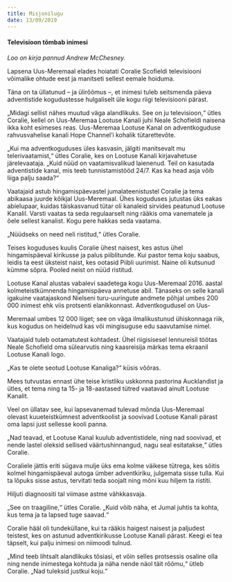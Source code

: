 ```yaml
---
title: Misjonilugu
date: 13/09/2019
---
```


#### Televisioon tõmbab inimesi

_Loo on kirja pannud Andrew McChesney._

Lapsena Uus-Meremaal elades hoiatati Coralie Scofieldi televisiooni võimalike ohtude eest ja manitseti sellest eemale hoiduma.

Täna on ta üllatunud – ja ülirõõmus –, et inimesi tuleb seitsmenda päeva adventistide kogudustesse hulgaliselt üle kogu riigi televisiooni pärast.

„Midagi sellist nähes muutud väga alandlikuks. See on ju televisioon,“ ütles Coralie, kellel on Uus-Meremaa Lootuse Kanali juhi Neale Schofieldi naisena ikka koht esimeses reas. Uus-Meremaa Lootuse Kanal on adventkoguduse rahvusvahelise kanali Hope Channel’i kohalik tütarettevõte.

„Kui ma adventkoguduses üles kasvasin, jälgiti manitsevalt mu telerivaatamist,“ ütles Coralie, kes on Lootuse Kanali kirjavahetuse järelevaataja. „Kuid nüüd on vaatamisvalikud laienenud. Teil on kasutada adventistide kanal, mis teeb tunnistamistööd 24/7. Kas ka head asja võib liiga palju saada?“

Vaatajaid astub hingamispäevastel jumalateenistustel Coralie ja tema abikaasa juurde kõikjal Uus-Meremaal. Ühes koguduses jutustas üks eakas abielupaar, kuidas täiskasvanud tütar oli kanaleid sirvides peatunud Lootuse Kanalil. Varsti vaatas ta seda regulaarselt ning rääkis oma vanematele ja õele sellest kanalist. Kogu pere hakkas seda vaatama.

„Nüüdseks on need neli ristitud,“ ütles Coralie.

Teises koguduses kuulis Coralie ühest naisest, kes astus ühel hingamispäeval kirikusse ja palus piiblitunde. Kui pastor tema koju saabus, leidis ta eest üksteist naist, kes ootasid Piibli uurimist. Naine oli kutsunud kümme sõpra. Pooled neist on nüüd ristitud.

Lootuse Kanal alustas vabalevi saadetega kogu Uus-Meremaal 2016. aastal kolmeteistkümnenda hingamispäeva annetuse abil. Tänaseks on selle kanali igakuine vaatajaskond Nielseni turu-uuringute andmete põhjal umbes 200 000 inimest ehk viis protsenti elanikkonnast. Adventkogudusel on Uus-

Meremaal umbes 12 000 liiget; see on väga ilmalikustunud ühiskonnaga riik, kus kogudus on heidelnud kas või mingisuguse edu saavutamise nimel.

Vaatajaid tuleb ootamatutest kohtadest. Ühel riigisisesel lennureisil töötas Neale Schofield oma sülearvutis ning kaasreisija märkas tema ekraanil Lootuse Kanali logo.

„Kas te olete seotud Lootuse Kanaliga?“ küsis võõras.

Mees tutvustas ennast ühe teise kristliku uskkonna pastorina Aucklandist ja ütles, et tema ning ta 15- ja 18-aastased tütred vaatavad ainult Lootuse Kanalit.

Veel on üllatav see, kui lapsevanemad tulevad mõnda Uus-Meremaal olevast kuueteistkümnest adventkoolist ja soovivad Lootuse Kanali pärast oma lapsi just sellesse kooli panna.

„Nad teavad, et Lootuse Kanal kuulub adventistidele, ning nad soovivad, et nende lastel oleksid sellised väärtushinnangud, nagu seal esitatakse,“ ütles Coralie.

Coraliele jättis eriti sügava mulje üks ema kolme väikese tütrega, kes sõitis kolmel hingamispäeval autoga ümber adventkiriku, julgemata sisse tulla. Kui ta lõpuks sisse astus, tervitati teda soojalt ning mõni kuu hiljem ta ristiti.

Hiljuti diagnoositi tal viimase astme vähkkasvaja.

„See on traagiline,“ ütles Coralie. „Kuid võib näha, et Jumal juhtis ta kohta, kus tema ja ta lapsed tuge saavad.“

Coralie hääl oli tundeküllane, kui ta rääkis haigest naisest ja paljudest teistest, kes on astunud adventkirikusse Lootuse Kanali pärast. Keegi ei tea täpselt, kui palju inimesi on niimoodi tulnud.

„Mind teeb lihtsalt alandlikuks tõsiasi, et võin selles protsessis osaline olla ning nende inimestega kohtuda ja näha nende näol täit rõõmu,“ ütleb Coralie. „Nad tuleksid justkui koju.“